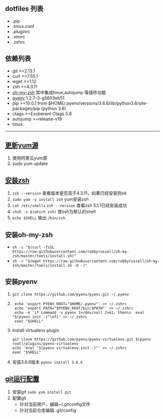 ## dotfiles 列表 ##
- .pip
- .tmux.conf
- .pluginrc
- .vimrc
- .zshrc

## 依赖列表 ##
- git      >=2.13.1
- curl     >=7.55.1
- wget     >=1.12
- zsh    >=4.3.11
- [oh-my-zsh](https://github.com/robbyrussell/oh-my-zsh)    其中集成tmux,autojump 等插件功能
- [pyenv](https://github.com/pyenv/pyenv#basic-github-checkout)  1.2.7-3-g5603eb51
- pip   >=10.0.1 from $HOME/.pyenv/versions/3.6.6/lib/python3.6/site-packages/pip (python 3.6)
- ctags  >=Exuberant Ctags 5.8
- autojump >=release-v19
- tmux 
***

## [更新yum源](https://yq.aliyun.com/ziliao/408380) ##
  1. 使用阿里云yum源
  2. sudo yum update

## [安装zsh](https://github.com/robbyrussell/oh-my-zsh/wiki/Installing-ZSH) ##
1. `zsh --version` 查看版本是否高于4.3.11，如果已经安装则ok
2. `sudo yum -y install zsh` yum安装zsh
3. `cat /etc/shells`  `zsh --version` 查看zsh 5.1.1已经安装成功
4. `chsh -s $(which zsh)`  使zsh为默认的shell
5. `echo $SHELL` 输出 `/bin/zsh`

## 安装oh-my-zsh ##
- `sh -c "$(curl -fsSL https://raw.githubusercontent.com/robbyrussell/oh-my-zsh/master/tools/install.sh)"`
- `sh -c "$(wget https://raw.githubusercontent.com/robbyrussell/oh-my-zsh/master/tools/install.sh -O -)"`

## 安装pyenv ##

1. `git clone https://github.com/pyenv/pyenv.git ~/.pyenv`
2. ```
	echo 'export PYENV_ROOT="$HOME/.pyenv"' >> ~/.zshrc
	echo 'export PATH="$PYENV_ROOT/bin:$PATH"' >> ~/.zshrc
	echo -e 'if command -v pyenv 1>/dev/null 2>&1; then\n  eval "$(pyenv init -)"\nfi' >> ~/.zshrc
	exec "$SHELL"
   ```

3. install virtualenv plugin

    ```shell
	git clone https://github.com/pyenv/pyenv-virtualenv.git $(pyenv root)/plugins/pyenv-virtualenv
	echo 'eval "$(pyenv virtualenv-init -)"' >> ~/.zshrc
	exec "$SHELL"
    ```

4. 安装3.6.6版本
    `pyenv install 3.6.6`

## [git运行配置](https://git-scm.com/book/zh/v2/) ##

1. 安装git
   `sudo yum install git`
2. 配置git
   - 针对当前用户，编辑~/.gitconfig文件
   - 针对当前仓库编辑 .git/config
